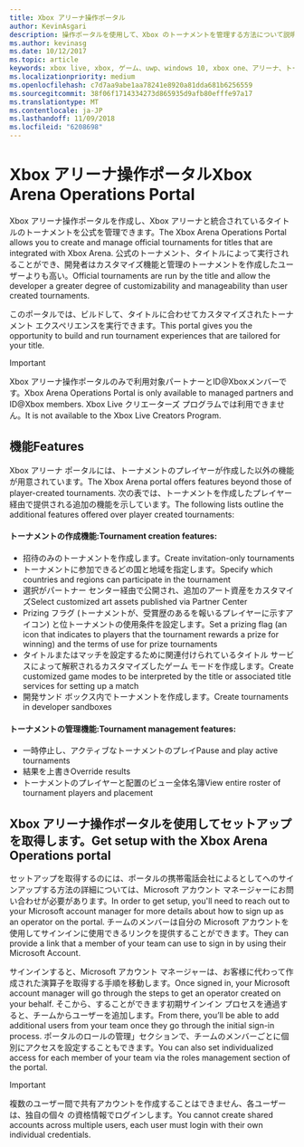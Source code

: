 ```yaml
---
title: Xbox アリーナ操作ポータル
author: KevinAsgari
description: 操作ポータルを使用して、Xbox のトーナメントを管理する方法について説明します。
ms.author: kevinasg
ms.date: 10/12/2017
ms.topic: article
keywords: xbox live, xbox, ゲーム、uwp、windows 10, xbox one、アリーナ、トーナメント, 操作, ポータル
ms.localizationpriority: medium
ms.openlocfilehash: c7d7aa9abe1aa78241e8920a81dda681b6256559
ms.sourcegitcommit: 38f06f1714334273d865935d9afb80efffe97a17
ms.translationtype: MT
ms.contentlocale: ja-JP
ms.lasthandoff: 11/09/2018
ms.locfileid: "6208698"
---
```

# <a name="xbox-arena-operations-portal"></a><span data-ttu-id="6b5a6-104">Xbox アリーナ操作ポータル</span><span class="sxs-lookup"><span data-stu-id="6b5a6-104">Xbox Arena Operations Portal</span></span>



<span data-ttu-id="6b5a6-105">Xbox アリーナ操作ポータルを作成し、Xbox アリーナと統合されているタイトルのトーナメントを公式を管理できます。</span><span class="sxs-lookup"><span data-stu-id="6b5a6-105">The Xbox Arena Operations Portal allows you to create and manage official tournaments for titles that are integrated with Xbox Arena.</span></span> <span data-ttu-id="6b5a6-106">公式のトーナメント、タイトルによって実行されることができ、開発者はカスタマイズ機能と管理のトーナメントを作成したユーザーよりも高い。</span><span class="sxs-lookup"><span data-stu-id="6b5a6-106">Official tournaments are run by the title and allow the developer a greater degree of customizability and manageability than user created tournaments.</span></span>

<span data-ttu-id="6b5a6-107">このポータルでは、ビルドして、タイトルに合わせてカスタマイズされたトーナメント エクスペリエンスを実行できます。</span><span class="sxs-lookup"><span data-stu-id="6b5a6-107">This portal gives you the opportunity to build and run tournament experiences that are tailored for your title.</span></span>

> [!IMPORTANT]  
> <span data-ttu-id="6b5a6-108">Xbox アリーナ操作ポータルのみで利用対象パートナーとID@Xboxメンバーです。</span><span class="sxs-lookup"><span data-stu-id="6b5a6-108">Xbox Arena Operations Portal is only available to managed partners and ID@Xbox members.</span></span> <span data-ttu-id="6b5a6-109">Xbox Live クリエーターズ プログラムでは利用できません。</span><span class="sxs-lookup"><span data-stu-id="6b5a6-109">It is not available to the Xbox Live Creators Program.</span></span>

## <a name="features"></a><span data-ttu-id="6b5a6-110">機能</span><span class="sxs-lookup"><span data-stu-id="6b5a6-110">Features</span></span>

<span data-ttu-id="6b5a6-111">Xbox アリーナ ポータルには、トーナメントのプレイヤーが作成した以外の機能が用意されています。</span><span class="sxs-lookup"><span data-stu-id="6b5a6-111">The Xbox Arena portal offers features beyond those of player-created tournaments.</span></span> <span data-ttu-id="6b5a6-112">次の表では、トーナメントを作成したプレイヤー経由で提供される追加の機能を示しています。</span><span class="sxs-lookup"><span data-stu-id="6b5a6-112">The following lists outline the additional features offered over player created tournaments:</span></span>

#### <a name="tournament-creation-features"></a><span data-ttu-id="6b5a6-113">トーナメントの作成機能:</span><span class="sxs-lookup"><span data-stu-id="6b5a6-113">Tournament creation features:</span></span>

* <span data-ttu-id="6b5a6-114">招待のみのトーナメントを作成します。</span><span class="sxs-lookup"><span data-stu-id="6b5a6-114">Create invitation-only tournaments</span></span>
* <span data-ttu-id="6b5a6-115">トーナメントに参加できるどの国と地域を指定します。</span><span class="sxs-lookup"><span data-stu-id="6b5a6-115">Specify which countries and regions can participate in the tournament</span></span>
* <span data-ttu-id="6b5a6-116">選択がパートナー センター経由で公開され、追加のアート資産をカスタマイズ</span><span class="sxs-lookup"><span data-stu-id="6b5a6-116">Select customized art assets published via Partner Center</span></span>
* <span data-ttu-id="6b5a6-117">Prizing フラグ (トーナメントが、受賞歴のあるを報いるプレイヤーに示すアイコン) と位トーナメントの使用条件を設定します。</span><span class="sxs-lookup"><span data-stu-id="6b5a6-117">Set a prizing flag (an icon that indicates to players that the tournament rewards a prize for winning) and the terms of use for prize tournaments</span></span>
* <span data-ttu-id="6b5a6-118">タイトルまたはマッチを設定するために関連付けられているタイトル サービスによって解釈されるカスタマイズしたゲーム モードを作成します。</span><span class="sxs-lookup"><span data-stu-id="6b5a6-118">Create customized game modes to be interpreted by the title or associated title services for setting up a match</span></span>
* <span data-ttu-id="6b5a6-119">開発サンド ボックス内でトーナメントを作成します。</span><span class="sxs-lookup"><span data-stu-id="6b5a6-119">Create tournaments in developer sandboxes</span></span>

#### <a name="tournament-management-features"></a><span data-ttu-id="6b5a6-120">トーナメントの管理機能:</span><span class="sxs-lookup"><span data-stu-id="6b5a6-120">Tournament management features:</span></span>

* <span data-ttu-id="6b5a6-121">一時停止し、アクティブなトーナメントのプレイ</span><span class="sxs-lookup"><span data-stu-id="6b5a6-121">Pause and play active tournaments</span></span>
* <span data-ttu-id="6b5a6-122">結果を上書き</span><span class="sxs-lookup"><span data-stu-id="6b5a6-122">Override results</span></span>
* <span data-ttu-id="6b5a6-123">トーナメントのプレイヤーと配置のビュー全体名簿</span><span class="sxs-lookup"><span data-stu-id="6b5a6-123">View entire roster of tournament players and placement</span></span>

## <a name="get-setup-with-the-xbox-arena-operations-portal"></a><span data-ttu-id="6b5a6-124">Xbox アリーナ操作ポータルを使用してセットアップを取得します。</span><span class="sxs-lookup"><span data-stu-id="6b5a6-124">Get setup with the Xbox Arena Operations portal</span></span>

<span data-ttu-id="6b5a6-125">セットアップを取得するのには、ポータルの携帯電話会社によるとしてへのサインアップする方法の詳細については、Microsoft アカウント マネージャーにお問い合わせが必要があります。</span><span class="sxs-lookup"><span data-stu-id="6b5a6-125">In order to get setup, you'll need to reach out to your Microsoft account manager for more details about how to sign up as an operator on the portal.</span></span> <span data-ttu-id="6b5a6-126">チームのメンバーは自分の Microsoft アカウントを使用してサインインに使用できるリンクを提供することができます。</span><span class="sxs-lookup"><span data-stu-id="6b5a6-126">They can provide a link that a member of your team can use to sign in by using their Microsoft Account.</span></span>

<span data-ttu-id="6b5a6-127">サインインすると、Microsoft アカウント マネージャーは、お客様に代わって作成された演算子を取得する手順を移動します。</span><span class="sxs-lookup"><span data-stu-id="6b5a6-127">Once signed in, your Microsoft account manager will go through the steps to get an operator created on your behalf.</span></span> <span data-ttu-id="6b5a6-128">そこから、することができます初期サインイン プロセスを通過すると、チームからユーザーを追加します。</span><span class="sxs-lookup"><span data-stu-id="6b5a6-128">From there, you’ll be able to add additional users from your team once they go through the initial sign-in process.</span></span> <span data-ttu-id="6b5a6-129">ポータルのロールの管理」セクションで、チームのメンバーごとに個別にアクセスを設定することもできます。</span><span class="sxs-lookup"><span data-stu-id="6b5a6-129">You can also set individualized access for each member of your team via the roles management section of the portal.</span></span>

> [!IMPORTANT]  
> <span data-ttu-id="6b5a6-130">複数のユーザー間で共有アカウントを作成することはできません、各ユーザーは、独自の個々 の資格情報でログインします。</span><span class="sxs-lookup"><span data-stu-id="6b5a6-130">You cannot create shared accounts across multiple users, each user must login with their own individual credentials.</span></span>
